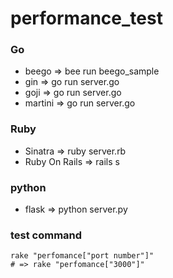 # performance_test

### Go
- beego => bee run beego_sample
- gin => go run server.go
- goji => go run server.go
- martini => go run server.go

### Ruby
- Sinatra => ruby server.rb
- Ruby On Rails => rails s

### python
- flask => python server.py


### test command

```
rake "perfomance["port number"]"
# => rake "perfomance["3000"]"
```

